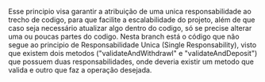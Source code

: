 Esse principio visa garantir a atribuição de uma unica responsabilidade ao trecho de codigo, para que facilite a escalabilidade do projeto, além de que caso seja necessário atualizar algo dentro do codigo, só se precise alterar uma ou poucas partes do codigo.
Nesta branch está o código que não segue ao principio de Responsabilidade Unica (Single Responsability), visto que existem dois metodos ("validateAndWithdrawl" e "validateAndDeposit") que possuem duas responsabilidades, onde deveria existir um metodo que valida e outro que faz a operação desejada.
